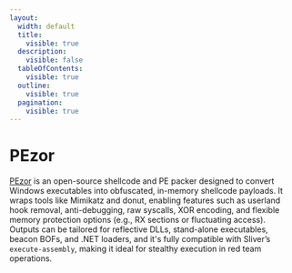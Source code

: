```yaml
---
layout:
  width: default
  title:
    visible: true
  description:
    visible: false
  tableOfContents:
    visible: true
  outline:
    visible: true
  pagination:
    visible: true
---
```


# PEzor

[PEzor](https://github.com/phra/PEzor) is an open-source shellcode and PE packer designed to convert Windows executables into obfuscated, in-memory shellcode payloads. It wraps tools like Mimikatz and donut, enabling features such as userland hook removal, anti-debugging, raw syscalls, XOR encoding, and flexible memory protection options (e.g., RX sections or fluctuating access). Outputs can be tailored for reflective DLLs, stand-alone executables, beacon BOFs, and .NET loaders, and it's fully compatible with Sliver’s `execute-assembly`, making it ideal for stealthy execution in red team operations.


